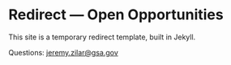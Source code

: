 # Redirect — Open Opportunities

This site is a temporary redirect template, built in Jekyll.

Questions: jeremy.zilar@gsa.gov
